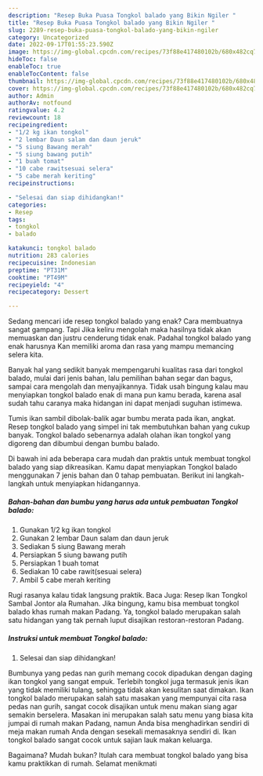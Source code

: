 ```yaml
---
description: "Resep Buka Puasa Tongkol balado yang Bikin Ngiler "
title: "Resep Buka Puasa Tongkol balado yang Bikin Ngiler "
slug: 2289-resep-buka-puasa-tongkol-balado-yang-bikin-ngiler
category: Uncategorized
date: 2022-09-17T01:55:23.590Z
image: https://img-global.cpcdn.com/recipes/73f88e417480102b/680x482cq70/tongkol-balado-foto-resep-utama.jpg
hideToc: false
enableToc: true
enableTocContent: false
thumbnail: https://img-global.cpcdn.com/recipes/73f88e417480102b/680x482cq70/tongkol-balado-foto-resep-utama.jpg
cover: https://img-global.cpcdn.com/recipes/73f88e417480102b/680x482cq70/tongkol-balado-foto-resep-utama.jpg
author: Admin
authorAv: notfound
ratingvalue: 4.2
reviewcount: 18
recipeingredient:
- "1/2 kg ikan tongkol"
- "2 lembar Daun salam dan daun jeruk"
- "5 siung Bawang merah"
- "5 siung bawang putih"
- "1 buah tomat"
- "10 cabe rawitsesuai selera"
- "5 cabe merah keriting"
recipeinstructions:

- "Selesai dan siap dihidangkan!"
categories:
- Resep
tags:
- tongkol
- balado

katakunci: tongkol balado 
nutrition: 283 calories
recipecuisine: Indonesian
preptime: "PT31M"
cooktime: "PT49M"
recipeyield: "4"
recipecategory: Dessert

---
```



Sedang mencari ide resep tongkol balado yang enak? Cara membuatnya sangat gampang. Tapi Jika keliru mengolah maka hasilnya tidak akan memuaskan dan justru cenderung tidak enak. Padahal tongkol balado yang enak harusnya Kan memiliki aroma dan rasa yang mampu memancing selera kita.


Banyak hal yang sedikit banyak mempengaruhi kualitas rasa dari tongkol balado, mulai dari jenis bahan, lalu pemilihan bahan segar dan bagus, sampai cara mengolah dan menyajikannya. Tidak usah bingung kalau mau menyiapkan tongkol balado enak di mana pun kamu berada, karena asal sudah tahu caranya maka hidangan ini dapat menjadi suguhan istimewa.

Tumis ikan sambil dibolak-balik agar bumbu merata pada ikan, angkat. Resep tongkol balado yang simpel ini tak membutuhkan bahan yang cukup banyak. Tongkol balado sebenarnya adalah olahan ikan tongkol yang digoreng dan dibumbui dengan bumbu balado.


Di bawah ini ada beberapa cara mudah dan praktis untuk membuat tongkol balado yang siap dikreasikan. Kamu dapat menyiapkan Tongkol balado menggunakan 7 jenis bahan dan 0 tahap pembuatan. Berikut ini langkah-langkah untuk menyiapkan hidangannya.

<!--inarticleads1-->

##### Bahan-bahan dan bumbu yang harus ada untuk pembuatan Tongkol balado:

1. Gunakan 1/2 kg ikan tongkol
1. Gunakan 2 lembar Daun salam dan daun jeruk
1. Sediakan 5 siung Bawang merah
1. Persiapkan 5 siung bawang putih
1. Persiapkan 1 buah tomat
1. Sediakan 10 cabe rawit(sesuai selera)
1. Ambil 5 cabe merah keriting


Rugi rasanya kalau tidak langsung praktik. Baca Juga: Resep Ikan Tongkol Sambal Jontor ala Rumahan. Jika bingung, kamu bisa membuat tongkol balado khas rumah makan Padang. Ya, tongkol balado merupakan salah satu hidangan yang tak pernah luput disajikan restoran-restoran Padang. 

<!--inarticleads2-->

##### Instruksi untuk membuat Tongkol balado:


1. Selesai dan siap dihidangkan!

Bumbunya yang pedas nan gurih memang cocok dipadukan dengan daging ikan tongkol yang sangat empuk. Terlebih tongkol juga termasuk jenis ikan yang tidak memiliki tulang, sehingga tidak akan kesulitan saat dimakan. Ikan tongkol balado merupakan salah satu masakan yang mempunyai cita rasa pedas nan gurih, sangat cocok disajikan untuk menu makan siang agar semakin berselera. Masakan ini merupakan salah satu menu yang biasa kita jumpai di rumah makan Padang, namun Anda bisa menghadirkan sendiri di meja makan rumah Anda dengan sesekali memasaknya sendiri di. Ikan tongkol balado sangat cocok untuk sajian lauk makan keluarga. 

Bagaimana? Mudah bukan? Itulah cara membuat tongkol balado yang bisa kamu praktikkan di rumah. Selamat menikmati
